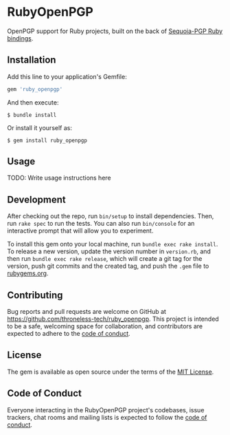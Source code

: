 # RubyOpenPGP

OpenPGP support for Ruby projects, built on the back of [Sequoia-PGP Ruby bindings](https://gitlab.com/dorle/sequoia-ruby-ffi).

## Installation

Add this line to your application's Gemfile:

```ruby
gem 'ruby_openpgp'
```

And then execute:

    $ bundle install

Or install it yourself as:

    $ gem install ruby_openpgp

## Usage

TODO: Write usage instructions here

## Development

After checking out the repo, run `bin/setup` to install dependencies. Then, run `rake spec` to run the tests. You can also run `bin/console` for an interactive prompt that will allow you to experiment.

To install this gem onto your local machine, run `bundle exec rake install`. To release a new version, update the version number in `version.rb`, and then run `bundle exec rake release`, which will create a git tag for the version, push git commits and the created tag, and push the `.gem` file to [rubygems.org](https://rubygems.org).

## Contributing

Bug reports and pull requests are welcome on GitHub at https://github.com/throneless-tech/ruby_openpgp. This project is intended to be a safe, welcoming space for collaboration, and contributors are expected to adhere to the [code of conduct](https://github.com/throneless-tech/ruby_openpgp/blob/master/CODE_OF_CONDUCT.md).

## License

The gem is available as open source under the terms of the [MIT License](https://opensource.org/licenses/MIT).

## Code of Conduct

Everyone interacting in the RubyOpenPGP project's codebases, issue trackers, chat rooms and mailing lists is expected to follow the [code of conduct](https://github.com/throneless-tech/ruby_openpgp/blob/master/CODE_OF_CONDUCT.md).
